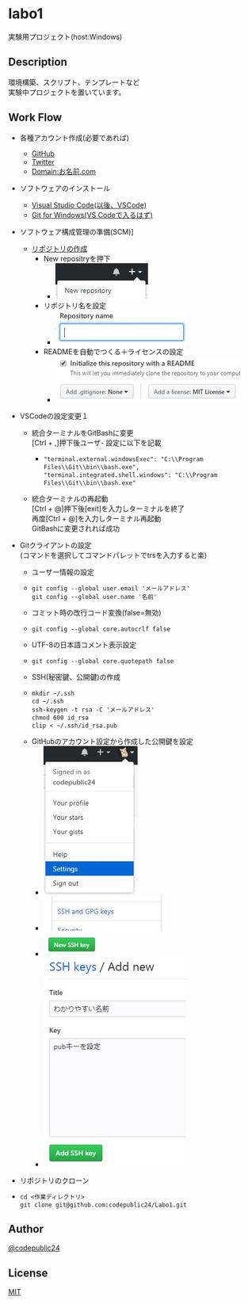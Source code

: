 # labo1

実験用プロジェクト(host:Windows)

## Description 

環境構築、スクリプト、テンプレートなど  
実験中プロジェクトを置いています。

## Work Flow

- 各種アカウント作成(必要であれば)
  - [GitHub](https://github.com/join?source=header-home/)
  - [Twitter](https://twitter.com/signup?lang=ja)
  - [Domain:お名前.com](https://px.a8.net/svt/ejp?a8mat=2TNCI2+40OCS2+50+2HFY7M)

- ソフトウェアのインストール
  - [Visual Studio Code(以後、VSCode)](https://code.visualstudio.com/download)
  - [Git for Windows(VS Codeで入るはず)](https://gitforwindows.org/)

- ソフトウェア構成管理の準備(SCM)]
  - [リポジトリの作成](https://github.com/new)
    - New repositryを押下
      - ![new repository](https://github.com/codepublic24/static-image/blob/master/img-gtihub-01.JPG)
    - リポジトリ名を設定
      - ![repository name](https://github.com/codepublic24/static-image/blob/master/img-gtihub-02.JPG)
    - READMEを自動でつくる＋ライセンスの設定
      - ![initialize](https://github.com/codepublic24/static-image/blob/master/img-gtihub-03.JPG)

- VSCodeの設定変更１
  - 統合ターミナルをGitBashに変更  
    [Ctrl + ,]押下後ユーザ- 設定に以下を記載
    -     "terminal.external.windowsExec": "C:\\Program Files\\Git\\bin\\bash.exe",
          "terminal.integrated.shell.windows": "C:\\Program Files\\Git\\bin\\bash.exe"
  - 統合ターミナルの再起動  
    [Ctrl + @]押下後[exit]を入力しターミナルを終了  
    再度[Ctrl + @]を入力しターミナル再起動  
    GitBashに変更されれば成功

 - Gitクライアントの設定  
   (コマンドを選択してコマンドパレットでtrsを入力すると楽)
   - ユーザー情報の設定
   -     git config --global user.email 'メールアドレス'
         git config --global user.name '名前'
   - コミット時の改行コード変換(false=無効)
   -     git config --global core.autocrlf false
   - UTF-8の日本語コメント表示設定
   -     git config --global core.quotepath false
   - SSH(秘密鍵、公開鍵)の作成
   -     mkdir ~/.ssh  
         cd ~/.ssh
         ssh-keygen -t rsa -C 'メールアドレス'
         chmod 600 id_rsa
         clip < ~/.ssh/id_rsa.pub
   - GitHubのアカウント設定から作成した公開鍵を設定
     - ![account setting1](https://github.com/codepublic24/static-image/blob/master/img-gtihub-04.JPG)
     - ![account setting2](https://github.com/codepublic24/static-image/blob/master/img-gtihub-05.JPG)
     - ![account setting3](https://github.com/codepublic24/static-image/blob/master/img-gtihub-06.JPG)
     - ![account setting4](https://github.com/codepublic24/static-image/blob/master/img-gtihub-07.JPG)
 
 - リポジトリのクローン
  -     cd <作業ディレクトリ>
        git clone git@github.com:codepublic24/Labo1.git


## Author

[@codepublic24](https://twitter.com/codepublic24)

## License

[MIT](https://github.com/codepublic24/Labo1/blob/master/LICENSE)



